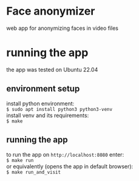 # Face anonymizer
web app for anonymizing faces in video files

# running the app
the app was tested on Ubuntu 22.04
## environment setup
install python environment:  
`$ sudo apt install python3 python3-venv`  
install venv and its requirements:  
`$ make`
## running the app
to run the app on `http://localhost:8080` enter:  
`$ make run`  
or equivalently (opens the app in default browser):  
`$ make run_and_visit`  